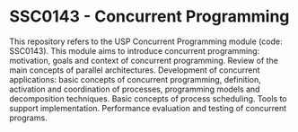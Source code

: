 # SSC0143 - Concurrent Programming

This repository refers to the USP Concurrent Programming module (code: SSC0143). This module aims to introduce concurrent programming: motivation, goals and context of concurrent programming. Review of the main concepts of parallel architectures. Development of concurrent applications: basic concepts of concurrent programming, definition, activation and coordination of processes, programming models and decomposition techniques. Basic concepts of process scheduling. Tools to support implementation. Performance evaluation and testing of concurrent programs.
